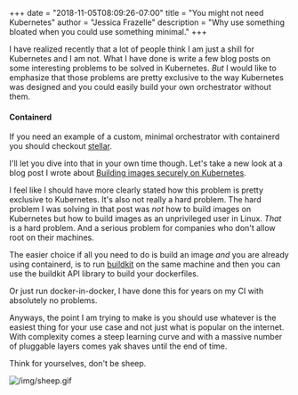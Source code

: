 +++
date = "2018-11-05T08:09:26-07:00"
title = "You might not need Kubernetes"
author = "Jessica Frazelle"
description = "Why use something bloated when you could use something minimal."
+++

I have realized recently that a lot of people think I am just a shill for
Kubernetes and I am not. What I have done is write a few blog posts on
some interesting problems to be solved in Kubernetes. _But_ I would like to
emphasize that those problems are pretty exclusive to the way Kubernetes was
designed and you could easily build your own orchestrator without them.

#### Containerd

If you need an example of a custom, minimal orchestrator with containerd you
should checkout [stellar](https://github.com/ehazlett/stellar/).

I'll let you dive into that in your own time though. Let's take a new look at
a blog post I wrote about [Building images securely on Kubernetes](https://blog.jessfraz.com/post/building-container-images-securely-on-kubernetes/).

I feel like I should have more clearly stated how this problem is pretty
exclusive to Kubernetes. It's also not really a hard problem. The hard problem
I was solving in that post was _not_ how to build images on Kubernetes but how to
build images as an unprivileged user in Linux. _That_ is a hard problem. And
a serious problem for companies who don't allow root on their machines.

The easier choice if all you need to do is build an image _and_ you are already
using containerd, is to run
[buildkit](https://github.com/moby/buildkit) on the same machine and then you
can use the buildkit API library to build your dockerfiles.

Or just run docker-in-docker, I have done this for years on my CI with
absolutely no problems.

Anyways, the point I am trying to make is you should use whatever is the easiest
thing for your use case and not just what is popular on the internet. With
complexity comes a steep learning curve and with a massive number of pluggable
layers comes yak shaves until the end of time.

Think for yourselves, don't be sheep.

![/img/sheep.gif](/img/sheep.gif)
